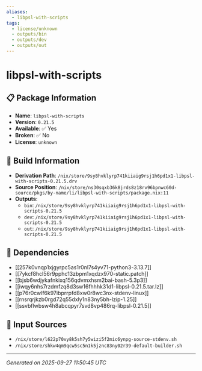 ```yaml
---
aliases:
  - libpsl-with-scripts
tags:
  - license/unknown
  - outputs/bin
  - outputs/dev
  - outputs/out
---
```


# libpsl-with-scripts

## 📋 Package Information

- **Name**: `libpsl-with-scripts`
- **Version**: `0.21.5`
- **Available**: ✅ Yes
- **Broken**: ✅ No
- **License**: `unknown`

## 🔧 Build Information

- **Derivation Path**: `/nix/store/9sy8hvklyrp741kiiaig9rsj1h6pd1x1-libpsl-with-scripts-0.21.5.drv`
- **Source Position**: `/nix/store/ns30sqxb36k8jrds8z18rv96bpnwc60d-source/pkgs/by-name/li/libpsl-with-scripts/package.nix:11`
- **Outputs**:
  - `bin`:  `/nix/store/9sy8hvklyrp741kiiaig9rsj1h6pd1x1-libpsl-with-scripts-0.21.5`
  - `dev`:  `/nix/store/9sy8hvklyrp741kiiaig9rsj1h6pd1x1-libpsl-with-scripts-0.21.5`
  - `out`:  `/nix/store/9sy8hvklyrp741kiiaig9rsj1h6pd1x1-libpsl-with-scripts-0.21.5`

## 🔗 Dependencies

- [[257k0vnqp1xjgyrpc5as1r0nl7s4yv71-python3-3.13.7]]
- [[7ykcf8hcl56r9pphc13zbpm1xqdzx970-static.patch]]
- [[bjsb6wdjykafnkixq156qdvmxhsm2bai-bash-5.3p3]]
- [[iwqy6nhs7rzdmfzq8d3sw16fhhhk31d1-libpsl-0.21.5.tar.lz]]
- [[p76r0cwlf6k97ibprrpfd8xw0r8wc3nx-stdenv-linux]]
- [[rnsrqrjkzb0rgd72q55dxly1n83ny5bh-lzip-1.25]]
- [[ssvbflwbsw4h8abcqpyr7svd8vp486rq-libpsl-0.21.5]]

## 📁 Input Sources

- `/nix/store/l622p70vy8k5sh7y5wizi5f2mic6ynpg-source-stdenv.sh`
- `/nix/store/shkw4qm9qcw5sc5n1k5jznc83ny02r39-default-builder.sh`

---
*Generated on 2025-09-27 11:50:45 UTC*
